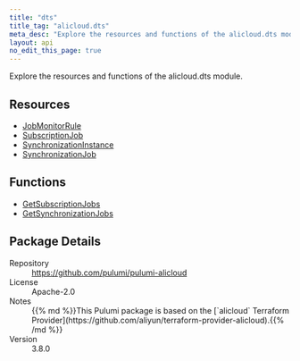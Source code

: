 ```yaml
---
title: "dts"
title_tag: "alicloud.dts"
meta_desc: "Explore the resources and functions of the alicloud.dts module."
layout: api
no_edit_this_page: true
---
```


<!-- WARNING: this file was generated by Pulumi Docs Generator. -->
<!-- Do not edit by hand unless you're certain you know what you are doing! -->

Explore the resources and functions of the alicloud.dts module.

<h2 id="resources">Resources</h2>
<ul class="api">
    <li><a href="jobmonitorrule" title="JobMonitorRule"><span class="symbol resource"></span>JobMonitorRule</a></li>
    <li><a href="subscriptionjob" title="SubscriptionJob"><span class="symbol resource"></span>SubscriptionJob</a></li>
    <li><a href="synchronizationinstance" title="SynchronizationInstance"><span class="symbol resource"></span>SynchronizationInstance</a></li>
    <li><a href="synchronizationjob" title="SynchronizationJob"><span class="symbol resource"></span>SynchronizationJob</a></li>
</ul>

<h2 id="functions">Functions</h2>
<ul class="api">
    <li><a href="getsubscriptionjobs" title="GetSubscriptionJobs"><span class="symbol function"></span>GetSubscriptionJobs</a></li>
    <li><a href="getsynchronizationjobs" title="GetSynchronizationJobs"><span class="symbol function"></span>GetSynchronizationJobs</a></li>
</ul>

<h2 id="package-details">Package Details</h2>
<dl class="package-details">
	<dt>Repository</dt>
	<dd><a href="https://github.com/pulumi/pulumi-alicloud">https://github.com/pulumi/pulumi-alicloud</a></dd>
	<dt>License</dt>
	<dd>Apache-2.0</dd>
	<dt>Notes</dt>
	<dd>{{% md %}}This Pulumi package is based on the [`alicloud` Terraform Provider](https://github.com/aliyun/terraform-provider-alicloud).{{% /md %}}</dd>
	<dt>Version</dt>
	<dd>3.8.0</dd>
</dl>

